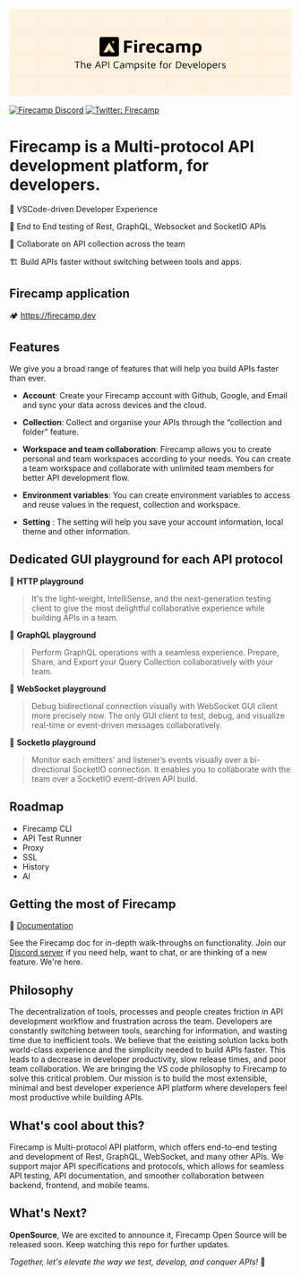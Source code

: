 ![FirecampCoverImage](.github/github-cover.png)


[![Firecamp Discord](https://badgen.net/discord/members/8hRaqhK)](https://discord.gg/8hRaqhK)
[![Twitter: Firecamp](https://img.shields.io/twitter/follow/firecampdev.svg?style=social)](https://twitter.com/firecampdev)

# Firecamp is a Multi-protocol API development platform, for developers.

💚 VSCode-driven Developer Experience

:high_brightness: End to End testing of Rest, GraphQL, Websocket and SocketIO APIs

:satellite: Collaborate on API collection across the team

🏗️ Build APIs faster without switching between tools and apps. 

## Firecamp application
🏕️ https://firecamp.dev

## Features 
We give you a broad range of features that will help you build APIs faster than ever.

- **Account**:  Create your Firecamp account with Github, Google, and Email and sync your data across devices and the cloud.

- **Collection**: Collect and organise your APIs through the “collection and folder” feature.

- **Workspace and team collaboration**: Firecamp allows you to create personal and team workspaces according to your needs. You can create a team workspace and collaborate with unlimited team members for better API development flow.

- **Environment variables**: You can create environment variables to access and reuse values in the request, collection and workspace.

- **Setting** : The setting will help you save your account information, local theme and other information.

## Dedicated GUI playground for each API protocol

:cherry_blossom: **HTTP playground**
  > It's the light-weight, IntelliSense, and the next-generation testing client to give the most delightful collaborative experience while building APIs in a team.

:sunflower: **GraphQL playground**
  > Perform GraphQL operations with a seamless experience. Prepare, Share, and Export your Query Collection collaboratively with your team.

:hibiscus: **WebSocket playground**
  > Debug bidirectional connection visually with WebSocket GUI client more precisely now. The only GUI client to test, debug, and visualize real-time or event-driven messages collaboratively.

:maple_leaf: **SocketIo playground**
  > Monitor each emitters’ and listener’s events visually over a bi-directional SocketIO connection. It enables you to collaborate with the team over a SocketIO event-driven API build.

## Roadmap 
- Firecamp CLI
- API Test Runner
- Proxy
- SSL
- History
- AI

## Getting the most of Firecamp
📙 [Documentation](https://firecamp.io/docs)

See the Firecamp doc for in-depth walk-throughs on functionality. Join our [Discord server](https://discord.gg/8hRaqhK) if you need help, want to chat, or are thinking of a new feature. We're here.

## Philosophy
The decentralization of tools, processes and people creates friction in API development workflow and frustration across the team. Developers are constantly switching between tools, searching for information, and wasting time due to inefficient tools.
We believe that the existing solution lacks both world-class experience and the simplicity needed to build APIs faster. This leads to a decrease in developer productivity, slow release times, and poor team collaboration.
We are bringing the VS code philosophy to Firecamp to solve this critical problem. Our mission is to build the most extensible, minimal and best developer experience API platform where developers feel most productive while building APIs.

## What's cool about this?

Firecamp is Multi-protocol API platform, which offers end-to-end testing and development of Rest, GraphQL, WebSocket, and many other APIs.
We support major API specifications and protocols, which allows for seamless API testing, API documentation, and smoother collaboration between backend, frontend, and mobile teams.

## What's Next? 
**OpenSource**, We are excited to announce it, Firecamp Open Source will be released soon. Keep watching this repo for further updates.

 *Together, let's elevate the way we test, develop, and conquer APIs!* 🚀









